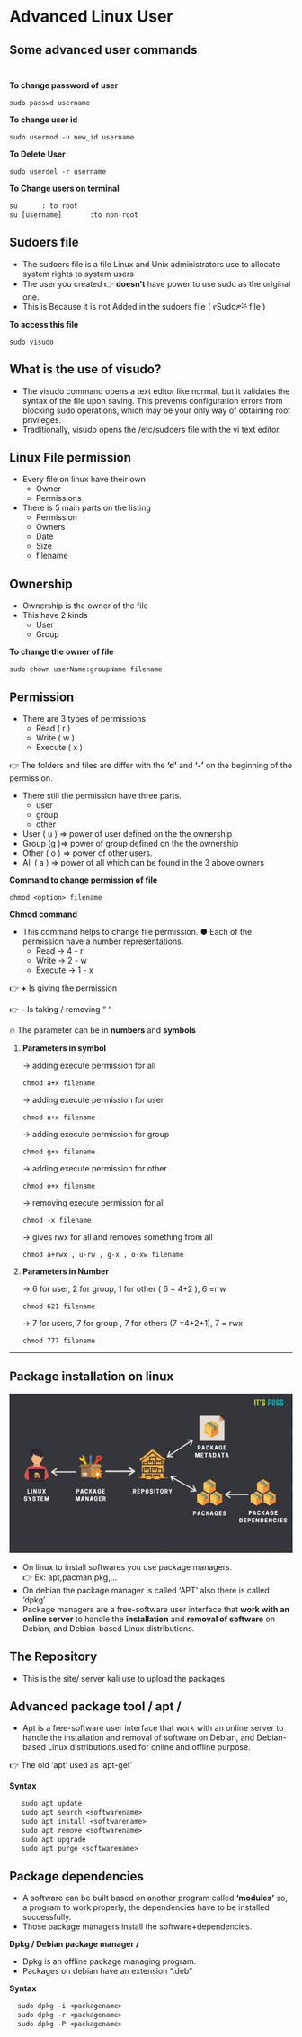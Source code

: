 # **Advanced Linux User**


## Some advanced user commands<br/><br/>

 **To change password of user**

    sudo passwd username
 **To change user id**

    sudo usermod -u new_id username
**To Delete User**

    sudo userdel -r username

**To Change users on terminal**

    su      : to root
    su [username]       :to non-root

## Sudoers file
+ The sudoers file is a file Linux and Unix administrators use to
allocate system rights to system users
+ The user you created 👉 **doesn’t** have power to use sudo as the
original one.
+ This is Because it is not Added in the sudoers file ( የSudoዎች file )

**To access this file**

    sudo visudo


## What is the use of visudo?
+ The visudo command opens a text editor like normal, but it validates the syntax of the file upon saving. This prevents configuration errors from blocking sudo operations, which may be your only way of obtaining root privileges. 
+ Traditionally, visudo opens the /etc/sudoers file with the vi text editor.

## Linux File permission
+ Every file on linux have their own
    + Owner
    + Permissions
+ There is 5 main parts on the listing
    + Permission
    + Owners
    + Date
    + Size
    + filename

## Ownership 
+ Ownership is the owner of the file
+ This have 2 kinds
    + User
    + Group

**To change the owner of file**

    sudo chown userName:groupName filename

## Permission
+ There are 3 types of permissions
    + Read ( r )
    + Write ( w )
    + Execute ( x )

👉 The folders and files are differ with
the **‘d’** and **‘-’** on the beginning of the permission.

+ There still the permission have three parts.
    + user 
    + group
    + other
+ User ( u ) => power of user defined on the the ownership
+ Group (g )=> power of group defined on the the ownership
+ Other ( o ) => power of other users.
+ All ( a ) => power of all which can be found in the 3 above owners

**Command to change permission of file**

    chmod <option> filename

**Chmod command**
+ This command helps to change file permission.
● Each of the permission have a number representations.
    + Read -> 4 - r
    + Write -> 2 - w
    + Execute -> 1 - x

👉 **+** Is giving the permission

👉 **-** Is taking / removing “ “

:fire: The parameter can be in **numbers** and **symbols** 

1. **Parameters in symbol**

    -> adding execute permission for all

       chmod a+x filename 
    -> adding execute permission for user     
       
       chmod u+x filename 
    -> adding execute permission for group
        
       chmod g+x filename 
    -> adding execute permission for other

       chmod o+x filename 
    -> removing execute permission for all
    
       chmod -x filename 
    -> gives rwx for all and removes something from all

       chmod a+rwx , u-rw , g-x , o-xw filename 
2. **Parameters in Number**

    -> 6 for user, 2 for group, 1 for other ( 6 = 4+2 ), 6 =r w

       chmod 621 filename 
    -> 7 for users, 7 for group , 7 for others (7 =4+2+1), 7 = rwx
  
       chmod 777 filename 
***

## Package installation on linux

<p align="center">
 <img src="./images/day5/Package_Managers.png"/>
</p>

+ On linux to install softwares you use package managers.<br/>
👉 Ex: apt,pacman,pkg,...
+ On debian the package manager is called ‘APT’ also there is called ‘dpkg’
+ Package managers are a free-software user interface that **work with an online
server** to handle the **installation** and **removal of software** on Debian, and
Debian-based Linux distributions.

## The Repository
+ This is the site/ server kali use to upload the packages


## Advanced package tool / apt /
+ Apt is a free-software user interface that work with an online server to handle the installation and removal of
software on Debian, and Debian-based Linux distributions.used for online and offline purpose.<br/>

👉 The old ‘apt’ used as ‘apt-get’

**Syntax**

       sudo apt update
       sudo apt search <softwarename>
       sudo apt install <softwarename>
       sudo apt remove <softwarename>
       sudo apt upgrade
       sudo apt purge <softwarename>

## Package dependencies
+ A software can be built based on another program called **‘modules’**
so, a program to work properly, the dependencies have to be installed successfully.
+ Those package managers install the software+dependencies.

**Dpkg / Debian package manager /**
+ Dpkg is an offline package managing
program.
+ Packages on debian have an extension “.deb”

**Syntax**

      sudo dpkg -i <packagename>
      sudo dpkg -r <packagename>
      sudo dpkg -P <packagename>

